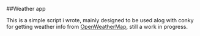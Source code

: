##Weather app

This is a simple script i wrote, mainly designed to be used alog with conky for getting weather info from [OpenWeatherMap](http://www.openweathermap.org), still a work in progress.

